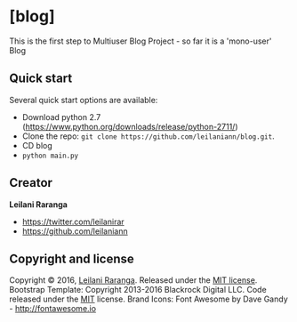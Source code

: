 # [blog]
This is the first step to Multiuser Blog Project - so far it is a 'mono-user' Blog

## Quick start

Several quick start options are available:

* Download python 2.7 (https://www.python.org/downloads/release/python-2711/)
* Clone the repo: `git clone https://github.com/leilaniann/blog.git`.
* CD blog
* `python main.py`


## Creator

**Leilani Raranga**

* <https://twitter.com/leilanirar>
* <https://github.com/leilaniann>


## Copyright and license

Copyright © 2016, [Leilani Raranga](http://github.com/leilaniann). Released under the [MIT license](https://github.com/helpers/helper-copyright/blob/master/LICENSE).
Bootstrap Template: Copyright 2013-2016 Blackrock Digital LLC. Code released under the [MIT](https://github.com/BlackrockDigital/startbootstrap-landing-page/blob/gh-pages/LICENSE) license.
Brand Icons: Font Awesome by Dave Gandy - http://fontawesome.io
